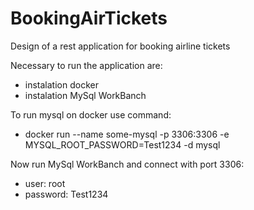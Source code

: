 # BookingAirTickets
Design of a rest application for booking airline tickets

Necessary to run the application are:
- instalation docker
- instalation MySql WorkBanch

To run mysql on docker use command:
- docker run --name some-mysql -p 3306:3306 -e MYSQL_ROOT_PASSWORD=Test1234 -d mysql

Now run MySql WorkBanch and connect with port 3306:
- user: root
- password: Test1234
